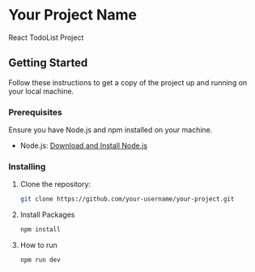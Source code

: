 # Your Project Name

React TodoList Project

## Getting Started

Follow these instructions to get a copy of the project up and running on your local machine.

### Prerequisites

Ensure you have Node.js and npm installed on your machine.

- Node.js: [Download and Install Node.js](https://nodejs.org/)

### Installing

1. Clone the repository:

   ```bash
   git clone https://github.com/your-username/your-project.git

2. Install Packages
    ```bash
    npm install

3. How to run
   ```bash
   npm run dev
